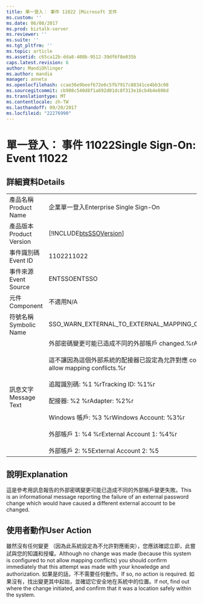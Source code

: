 ```yaml
---
title: 單一登入： 事件 11022 |Microsoft 文件
ms.custom: ''
ms.date: 06/08/2017
ms.prod: biztalk-server
ms.reviewer: ''
ms.suite: ''
ms.tgt_pltfrm: ''
ms.topic: article
ms.assetid: c65ca12b-dda8-408b-9512-39df6f8e035b
caps.latest.revision: 6
author: MandiOhlinger
ms.author: mandia
manager: anneta
ms.openlocfilehash: ccae36e9beef672e6c5fb7917c88341ce4bb3c08
ms.sourcegitcommit: cb908c540d8f1a692d01dc8f313e16cb4b4e696d
ms.translationtype: MT
ms.contentlocale: zh-TW
ms.lasthandoff: 09/20/2017
ms.locfileid: "22276990"
---
```

# <a name="single-sign-on-event-11022"></a><span data-ttu-id="a0b7d-102">單一登入： 事件 11022</span><span class="sxs-lookup"><span data-stu-id="a0b7d-102">Single Sign-On: Event 11022</span></span>
## <a name="details"></a><span data-ttu-id="a0b7d-103">詳細資料</span><span class="sxs-lookup"><span data-stu-id="a0b7d-103">Details</span></span>  
  
|||  
|-|-|  
|<span data-ttu-id="a0b7d-104">產品名稱</span><span class="sxs-lookup"><span data-stu-id="a0b7d-104">Product Name</span></span>|<span data-ttu-id="a0b7d-105">企業單一登入</span><span class="sxs-lookup"><span data-stu-id="a0b7d-105">Enterprise Single Sign-On</span></span>|  
|<span data-ttu-id="a0b7d-106">產品版本</span><span class="sxs-lookup"><span data-stu-id="a0b7d-106">Product Version</span></span>|[!INCLUDE[btsSSOVersion](../includes/btsssoversion-md.md)]|  
|<span data-ttu-id="a0b7d-107">事件識別碼</span><span class="sxs-lookup"><span data-stu-id="a0b7d-107">Event ID</span></span>|<span data-ttu-id="a0b7d-108">11022</span><span class="sxs-lookup"><span data-stu-id="a0b7d-108">11022</span></span>|  
|<span data-ttu-id="a0b7d-109">事件來源</span><span class="sxs-lookup"><span data-stu-id="a0b7d-109">Event Source</span></span>|<span data-ttu-id="a0b7d-110">ENTSSO</span><span class="sxs-lookup"><span data-stu-id="a0b7d-110">ENTSSO</span></span>|  
|<span data-ttu-id="a0b7d-111">元件</span><span class="sxs-lookup"><span data-stu-id="a0b7d-111">Component</span></span>|<span data-ttu-id="a0b7d-112">不適用</span><span class="sxs-lookup"><span data-stu-id="a0b7d-112">N/A</span></span>|  
|<span data-ttu-id="a0b7d-113">符號名稱</span><span class="sxs-lookup"><span data-stu-id="a0b7d-113">Symbolic Name</span></span>|<span data-ttu-id="a0b7d-114">SSO_WARN_EXTERNAL_TO_EXTERNAL_MAPPING_CONFLICT_NOT_ALLOWED</span><span class="sxs-lookup"><span data-stu-id="a0b7d-114">SSO_WARN_EXTERNAL_TO_EXTERNAL_MAPPING_CONFLICT_NOT_ALLOWED</span></span>|  
|<span data-ttu-id="a0b7d-115">訊息文字</span><span class="sxs-lookup"><span data-stu-id="a0b7d-115">Message Text</span></span>|<span data-ttu-id="a0b7d-116">外部密碼變更可能已造成不同的外部帳戶 changed.%r</span><span class="sxs-lookup"><span data-stu-id="a0b7d-116">An external password change would have caused a different external account to be changed.%r</span></span><br /><br /> <span data-ttu-id="a0b7d-117">這不讓因為這個外部系統的配接器已設定為允許對應 conflicts.%r</span><span class="sxs-lookup"><span data-stu-id="a0b7d-117">This has been prevented because the adapter for this external system is configured to not allow mapping conflicts.%r</span></span><br /><br /> <span data-ttu-id="a0b7d-118">追蹤識別碼: %1 %r</span><span class="sxs-lookup"><span data-stu-id="a0b7d-118">Tracking ID: %1%r</span></span><br /><br /> <span data-ttu-id="a0b7d-119">配接器: %2 %r</span><span class="sxs-lookup"><span data-stu-id="a0b7d-119">Adapter: %2%r</span></span><br /><br /> <span data-ttu-id="a0b7d-120">Windows 帳戶: %3 %r</span><span class="sxs-lookup"><span data-stu-id="a0b7d-120">Windows Account: %3%r</span></span><br /><br /> <span data-ttu-id="a0b7d-121">外部帳戶 1: %4 %r</span><span class="sxs-lookup"><span data-stu-id="a0b7d-121">External Account 1: %4%r</span></span><br /><br /> <span data-ttu-id="a0b7d-122">外部帳戶 2: %5</span><span class="sxs-lookup"><span data-stu-id="a0b7d-122">External Account 2: %5</span></span>|  
  
## <a name="explanation"></a><span data-ttu-id="a0b7d-123">說明</span><span class="sxs-lookup"><span data-stu-id="a0b7d-123">Explanation</span></span>  
 <span data-ttu-id="a0b7d-124">這是參考用訊息報告的外部密碼變更可能已造成不同的外部帳戶變更失敗。</span><span class="sxs-lookup"><span data-stu-id="a0b7d-124">This is an informational message reporting the failure of an external password change which would have caused a different external account to be changed.</span></span>  
  
## <a name="user-action"></a><span data-ttu-id="a0b7d-125">使用者動作</span><span class="sxs-lookup"><span data-stu-id="a0b7d-125">User Action</span></span>  
 <span data-ttu-id="a0b7d-126">雖然沒有任何變更 （因為此系統設定為不允許對應衝突），您應該確認立即，此嘗試與您的知識和授權。</span><span class="sxs-lookup"><span data-stu-id="a0b7d-126">Although no change was made (because this system is configured to not allow mapping conflicts) you should confirm immediately that this attempt was made with your knowledge and authorization.</span></span> <span data-ttu-id="a0b7d-127">如果是的話，不不需要任何動作。</span><span class="sxs-lookup"><span data-stu-id="a0b7d-127">If so, no action is required.</span></span> <span data-ttu-id="a0b7d-128">如果沒有，找出變更其中起始，並確認它安全地在系統中的位置。</span><span class="sxs-lookup"><span data-stu-id="a0b7d-128">If not, find out where the change initiated, and confirm that it was a location safely within the system.</span></span>